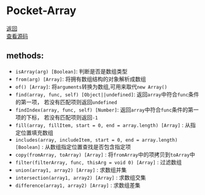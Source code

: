 # Pocket-Array
[返回](https://github.com/yanyj1993/pocket-es6)<br>
[查看源码](../src/pocket-array/index.js)
## methods:

* `isArray(arg) [Boolean]`: 判断是否是数组类型
* `from(arg) [Array]`: 将拥有数组结构的对象解析成数组
* `of() [Array]`: 将`arguments`转换为数组,可用来取代`new Array()`
* `find(array, func, self) [Object||undefined]`: 返回`array`中符合`func`条件的第一项， 若没有匹配项则返回`undefined`
* `findIndex(array, func, self) [Number]`: 返回`array`中符合`func`条件的第一项的下标， 若没有匹配项则返回`-1`
* `fill(array, fillItem, start = 0, end = array.length) [Array]` : 从指定位置填充数组
* `includes(array, includeItem, start = 0, end = array.length) [Boolean]` : 从数组指定位置查找是否包含指定项
* `copy(fromArray, toArray) [Array]` : 将`fromArray`中的项拷贝到`toArray`中
* `filter(filterArray, func, thisArg = void 0) [Array]` : 过滤数组
* `union(array1, array2) [Array]` : 求数组并集
* `intersection(array1, array2) [Array]` : 求数组交集
* `difference(array1, array2) [Array]` : 求数组差集
